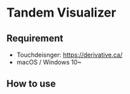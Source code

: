 # Tandem Visualizer

## Requirement

- Touchdeisnger: https://derivative.ca/
- macOS / Windows 10~

## How to use
